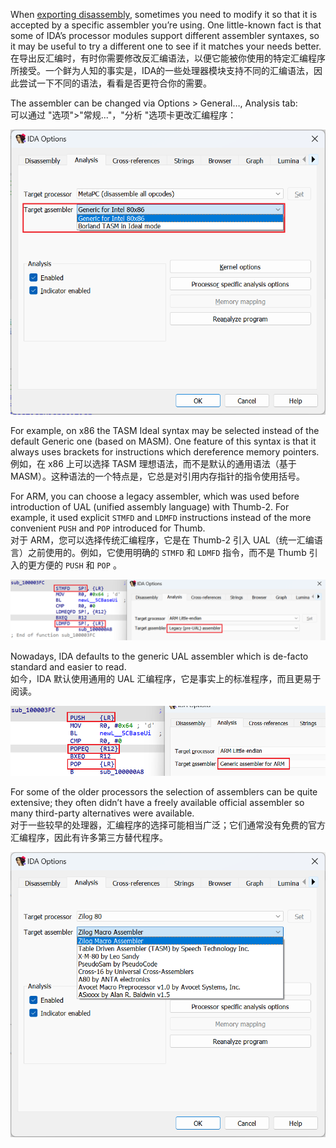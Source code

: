 When [exporting disassembly](https://hex-rays.com/blog/igors-tip-of-the-week-135-exporting-disassembly-from-ida/), sometimes you need to modify it so that it is accepted by a specific assembler you’re using. One little-known fact is that some of IDA’s processor modules support different assembler syntaxes, so it may be useful to try a different one to see if it matches your needs better.  
在导出反汇编时，有时你需要修改反汇编语法，以便它能被你使用的特定汇编程序所接受。一个鲜为人知的事实是，IDA的一些处理器模块支持不同的汇编语法，因此尝试一下不同的语法，看看是否更符合你的需要。

The assembler can be changed via Options > General…, Analysis tab:  
可以通过 "选项">"常规..."，"分析 "选项卡更改汇编程序：

![](assets/2023/04/asmsyntax1.png)

For example, on x86 the TASM Ideal syntax may be selected instead of the default Generic one (based on MASM). One feature of this syntax is that it always uses brackets for instructions which dereference memory pointers.  
例如，在 x86 上可以选择 TASM 理想语法，而不是默认的通用语法（基于 MASM）。这种语法的一个特点是，它总是对引用内存指针的指令使用括号。

For ARM, you can choose a legacy assembler, which was used before introduction of UAL (unified assembly language) with Thumb-2. For example, it used explicit `STMFD` and `LDMFD` instructions instead of the more convenient `PUSH` and `POP` introduced for Thumb.   
对于 ARM，您可以选择传统汇编程序，它是在 Thumb-2 引入 UAL（统一汇编语言）之前使用的。例如，它使用明确的 `STMFD` 和 `LDMFD` 指令，而不是 Thumb 引入的更方便的 `PUSH` 和 `POP` 。

![](assets/2023/04/asmsyntax2.png)

Nowadays, IDA defaults to the generic UAL assembler which is de-facto standard and easier to read.  
如今，IDA 默认使用通用的 UAL 汇编程序，它是事实上的标准程序，而且更易于阅读。

![](assets/2023/04/asmsyntax4.png)

For some of the older processors the selection of assemblers can be quite extensive; they often didn’t have a freely available official assembler so many third-party alternatives were available.  
对于一些较早的处理器，汇编程序的选择可能相当广泛；它们通常没有免费的官方汇编程序，因此有许多第三方替代程序。

![](assets/2023/04/asmsyntax3.png)